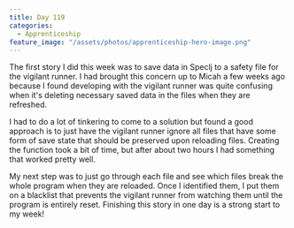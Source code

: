 ```yaml
---
title: Day 119
categories:
  - Apprenticeship
feature_image: "/assets/photos/apprenticeship-hero-image.png"
---
```


The first story I did this week was to save data in Speclj to a safety file for the vigilant runner.
I had brought this concern up to Micah a few weeks ago because I found developing with the vigilant
runner was quite confusing when it's deleting necessary saved data in the files when they are refreshed.

I had to do a lot of tinkering to come to a solution but found a good approach is to just have the vigilant
runner ignore all files that have some form of save state that should be preserved upon reloading files.
Creating the function took a bit of time, but after about two hours I had something that worked pretty well.

My next step was to just go through each file and see which files break the whole program when they are reloaded.
Once I identified them, I put them on a blacklist that prevents the vigilant runner from watching them until
the program is entirely reset. Finishing this story in one day is a strong start to my week!